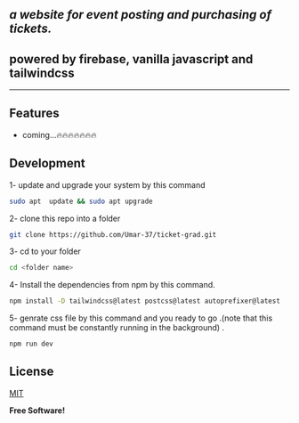 # 
## _a website for event posting and purchasing of tickets._






## powered by firebase, vanilla javascript and tailwindcss
- --

## Features

- coming...🔥🔥🔥🔥🔥🔥🔥






## Development


1- update and upgrade your system by this command 

```sh
sudo apt  update && sudo apt upgrade
```
2- clone this repo into a folder 
```sh
git clone https://github.com/Umar-37/ticket-grad.git
```
3- cd to your folder
```sh
cd <folder name>
```
4- Install the dependencies from npm by this command.

```sh
npm install -D tailwindcss@latest postcss@latest autoprefixer@latest
```
5- genrate css file by this command and you ready to go .(note that this command must be constantly running in the background) .

```sh
npm run dev
```



## License

[MIT](https://choosealicense.com/licenses/mit/)

**Free Software!**
